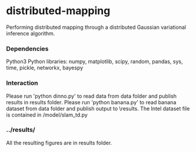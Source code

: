 # distributed-mapping
Performing distributed mapping through a distributed Gaussian variational inference algorithm.

### Dependencies
Python3
Python libraries: numpy, matplotlib, scipy, random, pandas, sys, time, pickle, networkx, bayespy

### Interaction
Please run 'python dinno.py' to read data from data folder and publish results in results folder.
Please run 'python banana.py' to read banana dataset from data folder and publish output to \results.
The Intel dataset file is contained in /model/slam_td.py
### ../results/
All the resulting figures are in results folder.
